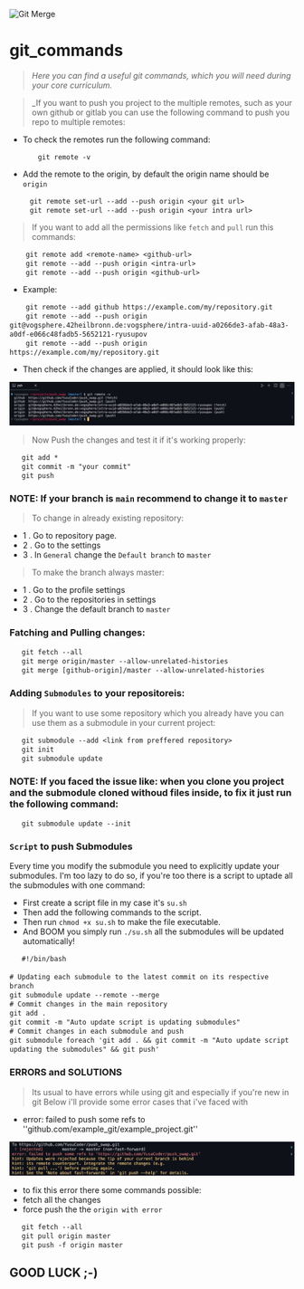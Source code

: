 ![Git Merge](https://media.giphy.com/media/cFkiFMDg3iFoI/giphy.gif)
# git_commands
>_Here you can find a useful git commands, which you will need during your core curriculum._

>_If you want to push you project to the multiple remotes, such as your own github or gitlab you can use the following command to push you repo to multiple remotes:
- To check the remotes run the following command:

 ```
        git remote -v
 ```

- Add the remote to the origin, by default the origin name should be ```origin```

 ```
      git remote set-url --add --push origin <your git url>
      git remote set-url --add --push origin <your intra url>
 ```

>If you want to add all the permissions like ```fetch``` and ```pull``` run this commands:

```
    git remote add <remote-name> <github-url>
    git remote --add --push origin <intra-url>
    git remote --add --push origin <github-url> 
```
 - Example:

```
    git remote --add github https://example.com/my/repository.git
    git remote --add --push origin git@vogsphere.42heilbronn.de:vogsphere/intra-uuid-a0266de3-afab-48a3-a0df-e066c48fadb5-5652121-ryusupov
    git remote --add --push origin https://example.com/my/repository.git
```
- Then check if the changes are applied, it should look like this:

![Image Description](https://github.com/YusuCoder/git_commands/blob/master/imgs/Screen%20Shot%202024-04-28%20at%201.47.12%20PM.png)

>Now Push the changes and test it if it's working properly:

```
   git add *
   git commit -m "your commit"
   git push
```

### NOTE: If your branch is ```main``` recommend to change it to ```master```
>To change in already existing repository:
- 1 . Go to repository page.
- 2 . Go to the settings
- 3 . In ```General``` change the ```Default branch``` to ```master```

>To make the branch always master:
- 1 . Go to the profile settings
- 2 . Go to the repositories in settings
- 3 . Change the default branch to ```master```

### Fatching and Pulling changes:
```
   git fetch --all
   git merge origin/master --allow-unrelated-histories
   git merge [github-origin]/master --allow-unrelated-histories
```
### Adding ```Submodules``` to your repositoreis:
>If you want to use some repository which you already have you can use them as a submodule in your current project:
```
   git submodule --add <link from preffered repository>
   git init
   git submodule update
```

### NOTE: If you faced the issue like: when you clone you project and the submodule cloned withoud files inside, to fix it just run the following command:
```
   git submodule update --init
```
### ```Script``` to push Submodules
Every time you modify the submodule you need to explicitly update your submodules. I'm too lazy to do so, if you're too there is a script to uptade all the submodules with one command:
 - First create a script file in my case it's ```su.sh```
 - Then add the following commands to the script.
 - Then run ```chmod +x su.sh``` to make the file executable.
 - And BOOM you simply run ```./su.sh``` all the submodules will be updated automatically!
```
   #!/bin/bash

# Updating each submodule to the latest commit on its respective branch
git submodule update --remote --merge
# Commit changes in the main repository
git add .
git commit -m "Auto update script is updating submodules"
# Commit changes in each submodule and push
git submodule foreach 'git add . && git commit -m "Auto update script updating the submodules" && git push'

```

### ERRORS and SOLUTIONS

>Its usual to have errors while using git and especially if you're new in git
>Below i'll provide some error cases that i've faced with
- error: failed to push some refs to ''github.com/example_git/example_project.git''


![error: failed to push some refs to <some github url>](https://github.com/YusuCoder/git_commands/blob/master/imgs/Screen%20Shot%202024-04-28%20at%205.27.42%20PM.png)

- to fix this error there some commands possible:
- fetch all the changes
- force push the the `origin with error`
```
   git fetch --all
   git pull origin master
   git push -f origin master
```

## GOOD LUCK ;-)
